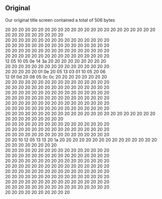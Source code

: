 Original 
-- 

Our original title screen contained a total of 506 bytes

20 20 20 20 20 20 20 20	20 20 20 20 20 20 20 20	
20 20 20 20 20 20 20 20	20 20 20 20 20 20 20 20		
20 20 20 20 20 20 20 20	20 20 20 20 20 20 20 20		
20 20 20 20 20 20 20 20	20 20 20 20 20 20 20 20		
20 20 20 20 20 20 20 20	20 20 20 20 20 20 20 20		
20 20 20 20 20 20 20 20	20 20 20 20 20 20 20 20		
12 05 10 05 0e 14 3a 20	20 20 20 20 20 20 20 20		
20 20 20 20 20 20 20 20	20 20 20 20 20 20 20 20		
20 20 20 20 20 01 0e 20	05 13 03 01 10 05 20 06		
12 0f 0d 20 08 05 0c 0c	20 20 20 20 20 20 20 20		
20 20 20 20 20 20 20 20	20 20 20 20 20 20 20 20		
20 20 20 20 20 20 20 20	20 20 20 20 20 20 20 20		
20 20 20 20 20 20 20 20	20 20 20 20 20 20 20 20		
20 20 20 20 20 20 20 20	20 20 20 20 20 20 20 20		
20 20 20 20 20 20 20 20	20 20 20 20 20 20 20 20		
20 20 20 20 20 20 20 20	20 20 20 20 20 20 20 20		
20 20 20 20 20 20 20 20	20 20 20 20 20 20 20 20	
20 20 20 20 20 20 20 20	20 20 20 20 20 20 20 20		
20 20 20 20 20 20 20 20	20 20 20 20 20 20 20 20		
20 20 20 20 20 20 20 20	20 20 20 20 20 20 20 20		
20 20 20 20 20 20 20 20	20 20 20 20 20 20 20 20		
20 20 10 12 05 13 13 20	1a 20 20 20 20 20 20 20	
20 20 20 20 20 20 20 20	20 20 20 20 20 20 20 20		
20 20 20 20 20 20 20 20	20 20 20 20 20 20 20 20		
20 20 20 20 20 20 20 20	20 20 20 20 20 20 20 20		
20 20 20 20 20 20 20 20	20 20 20 20 20 20 20 20		
20 20 20 20 20 20 20 20	20 20 20 20 20 20 20 20		
20 20 20 20 20 20 20 20	20 20 20 20 20 20 20 20		
20 20 20 20 20 20 20 20	20 20 20 20 20 20 20 20		
20 20 20 20 20 20 20 20	20 20 20 20 20 20 20 20		
20 20 20 20 20 20 20 20	20 20 20 20 20 20 20 20		
20 20 20 20 20 20 20 20	20 20 